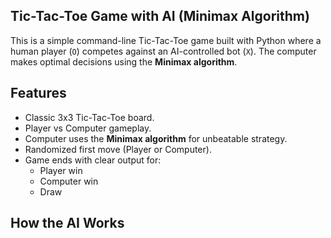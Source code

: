 ## Tic-Tac-Toe Game with AI (Minimax Algorithm)
  This is a simple command-line Tic-Tac-Toe game built with Python where a human player (`O`) competes against an AI-controlled bot (`X`). The computer makes optimal decisions using the **Minimax algorithm**.

## Features
  - Classic 3x3 Tic-Tac-Toe board.
  - Player vs Computer gameplay.
  - Computer uses the **Minimax algorithm** for unbeatable strategy.
  - Randomized first move (Player or Computer).
  - Game ends with clear output for:
    - Player win
    - Computer win
    - Draw

## How the AI Works
  
